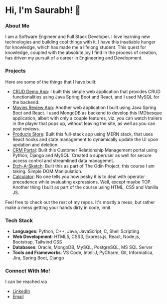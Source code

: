 # Hi, I'm Saurabh! 👋

### About Me
I am a Software Engineer and Full Stack Developer. I love learning new technologies and building cool things with it. I have this insatiable hunger for knowledge, which has made me a lifelong student. This quest for knowledge, coupled with the absolute joy I find in the process of creation, has driven my pursuit of a career in Engineering and Development. 

### Projects
Here are some of the things that I have built:
- [CRUD Demo App](https://www.github.com/saurxbh/crud-demo): I built this simple web application that provides CRUD functionalities using Java Spring Boot and React, and I used MySQL for the backend.
- [Movies Review App](https://www.github.com/saurxbh/movies-review): Another web application I built using Java Spring Boot and React. I used MongoDB as backend to develop this IMDbesque application, albeit with only a couple features, viz. you can watch trailers in the player that pops up, without leaving the site, as well as you can post reviews.
- [Products Store](https://www.github.com/saurxbh/products-store): Built this full-stack app using MERN stack, that uses React hooks and state management to dynamically update the UI upon updation and deletion.
- [CRM Portal](https://www.github.com/saurxbh/crm-portal): Built this Customer Relationship Management portal using Python, Django and MySQL. Created a superuser as well for secure access control and streamlined data managemnt.
- [Etch-A-Sketch](https://www.github.com/saurxbh/etch-a-sketch): Built this as part of The Odin Project, this course I am taking. Simple DOM Manipulation.
- [Calculator](https://www.github.com/saurxbh/calculator): No one tells you how pesky it is to deal with operator precedence while evaluating expressions. Well, except maybe TOP. Another thing I built as part of the course using HTML, CSS and Vanilla JS.

Feel free to check out the rest of my repos. It's mostly a mess, but rather make a mess getting your hands dirty in code, innit.

### Tech Stack  
- **Languages**: Python, C++, Java, JavaScript, C, Shell Scripting
- **Web Development**: HTML5, CSS3, Express.js, React, Node.js, Bootstrap, Tailwind CSS
- **Databases**: Oracle, MongoDB, MySQL, PostgreSQL, MS SQL Server
- **Tools and Frameworks**: VS Code, IntelliJ, PyCharm, Git, Informatica, Jira, Spring Boot, Django

### Connect With Me!
I can be reached via
- [LinkedIn](https://www.linkedin.com/in/saurxbh)  
- [Email](mailto:kalelkarsaurabh@gmail.com)

